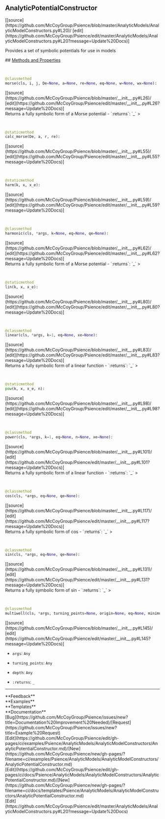## <a id="Psience.AnalyticModels.AnalyticModelConstructors.AnalyticPotentialConstructor">AnalyticPotentialConstructor</a> 

<div class="docs-source-link" markdown="1">
[[source](https://github.com/McCoyGroup/Psience/blob/master/AnalyticModels/AnalyticModelConstructors.py#L20)/
[edit](https://github.com/McCoyGroup/Psience/edit/master/AnalyticModels/AnalyticModelConstructors.py#L20?message=Update%20Docs)]
</div>

Provides a set of symbolic potentials for use in models







<div class="collapsible-section">
 <div class="collapsible-section collapsible-section-header" markdown="1">
## <a class="collapse-link" data-toggle="collapse" href="#methods" markdown="1"> Methods and Properties</a> <a class="float-right" data-toggle="collapse" href="#methods"><i class="fa fa-chevron-down"></i></a>
 </div>
 <div class="collapsible-section collapsible-section-body collapse show" id="methods" markdown="1">
 
<a id="Psience.AnalyticModels.AnalyticModelConstructors.AnalyticPotentialConstructor.morse" class="docs-object-method">&nbsp;</a> 
```python
@classmethod
morse(cls, i, j, De=None, a=None, re=None, eq=None, w=None, wx=None): 
```
<div class="docs-source-link" markdown="1">
[[source](https://github.com/McCoyGroup/Psience/blob/master/__init__.py#L26)/
[edit](https://github.com/McCoyGroup/Psience/edit/master/__init__.py#L26?message=Update%20Docs)]
</div>
Returns a fully symbolic form of a Morse potential
  - `:returns`: `_`
    >


<a id="Psience.AnalyticModels.AnalyticModelConstructors.AnalyticPotentialConstructor.calc_morse" class="docs-object-method">&nbsp;</a> 
```python
@staticmethod
calc_morse(De, a, r, re): 
```
<div class="docs-source-link" markdown="1">
[[source](https://github.com/McCoyGroup/Psience/blob/master/__init__.py#L55)/
[edit](https://github.com/McCoyGroup/Psience/edit/master/__init__.py#L55?message=Update%20Docs)]
</div>


<a id="Psience.AnalyticModels.AnalyticModelConstructors.AnalyticPotentialConstructor.harm" class="docs-object-method">&nbsp;</a> 
```python
@staticmethod
harm(k, x, x_e): 
```
<div class="docs-source-link" markdown="1">
[[source](https://github.com/McCoyGroup/Psience/blob/master/__init__.py#L59)/
[edit](https://github.com/McCoyGroup/Psience/edit/master/__init__.py#L59?message=Update%20Docs)]
</div>


<a id="Psience.AnalyticModels.AnalyticModelConstructors.AnalyticPotentialConstructor.harmonic" class="docs-object-method">&nbsp;</a> 
```python
@classmethod
harmonic(cls, *args, k=None, eq=None, qe=None): 
```
<div class="docs-source-link" markdown="1">
[[source](https://github.com/McCoyGroup/Psience/blob/master/__init__.py#L62)/
[edit](https://github.com/McCoyGroup/Psience/edit/master/__init__.py#L62?message=Update%20Docs)]
</div>
Returns a fully symbolic form of a Morse potential
  - `:returns`: `_`
    >


<a id="Psience.AnalyticModels.AnalyticModelConstructors.AnalyticPotentialConstructor.lin" class="docs-object-method">&nbsp;</a> 
```python
@staticmethod
lin(k, x, x_e): 
```
<div class="docs-source-link" markdown="1">
[[source](https://github.com/McCoyGroup/Psience/blob/master/__init__.py#L80)/
[edit](https://github.com/McCoyGroup/Psience/edit/master/__init__.py#L80?message=Update%20Docs)]
</div>


<a id="Psience.AnalyticModels.AnalyticModelConstructors.AnalyticPotentialConstructor.linear" class="docs-object-method">&nbsp;</a> 
```python
@classmethod
linear(cls, *args, k=1, eq=None, xe=None): 
```
<div class="docs-source-link" markdown="1">
[[source](https://github.com/McCoyGroup/Psience/blob/master/__init__.py#L83)/
[edit](https://github.com/McCoyGroup/Psience/edit/master/__init__.py#L83?message=Update%20Docs)]
</div>
Returns a fully symbolic form of a linear function
  - `:returns`: `_`
    >


<a id="Psience.AnalyticModels.AnalyticModelConstructors.AnalyticPotentialConstructor.pow" class="docs-object-method">&nbsp;</a> 
```python
@staticmethod
pow(k, x, x_e, n): 
```
<div class="docs-source-link" markdown="1">
[[source](https://github.com/McCoyGroup/Psience/blob/master/__init__.py#L98)/
[edit](https://github.com/McCoyGroup/Psience/edit/master/__init__.py#L98?message=Update%20Docs)]
</div>


<a id="Psience.AnalyticModels.AnalyticModelConstructors.AnalyticPotentialConstructor.power" class="docs-object-method">&nbsp;</a> 
```python
@classmethod
power(cls, *args, k=1, eq=None, n=None, xe=None): 
```
<div class="docs-source-link" markdown="1">
[[source](https://github.com/McCoyGroup/Psience/blob/master/__init__.py#L101)/
[edit](https://github.com/McCoyGroup/Psience/edit/master/__init__.py#L101?message=Update%20Docs)]
</div>
Returns a fully symbolic form of a linear function
  - `:returns`: `_`
    >


<a id="Psience.AnalyticModels.AnalyticModelConstructors.AnalyticPotentialConstructor.cos" class="docs-object-method">&nbsp;</a> 
```python
@classmethod
cos(cls, *args, eq=None, qe=None): 
```
<div class="docs-source-link" markdown="1">
[[source](https://github.com/McCoyGroup/Psience/blob/master/__init__.py#L117)/
[edit](https://github.com/McCoyGroup/Psience/edit/master/__init__.py#L117?message=Update%20Docs)]
</div>
Returns a fully symbolic form of cos
  - `:returns`: `_`
    >


<a id="Psience.AnalyticModels.AnalyticModelConstructors.AnalyticPotentialConstructor.sin" class="docs-object-method">&nbsp;</a> 
```python
@classmethod
sin(cls, *args, eq=None, qe=None): 
```
<div class="docs-source-link" markdown="1">
[[source](https://github.com/McCoyGroup/Psience/blob/master/__init__.py#L131)/
[edit](https://github.com/McCoyGroup/Psience/edit/master/__init__.py#L131?message=Update%20Docs)]
</div>
Returns a fully symbolic form of sin
  - `:returns`: `_`
    >


<a id="Psience.AnalyticModels.AnalyticModelConstructors.AnalyticPotentialConstructor.multiwell" class="docs-object-method">&nbsp;</a> 
```python
@classmethod
multiwell(cls, *args, turning_points=None, origin=None, eq=None, minimum=0, depth=None): 
```
<div class="docs-source-link" markdown="1">
[[source](https://github.com/McCoyGroup/Psience/blob/master/__init__.py#L145)/
[edit](https://github.com/McCoyGroup/Psience/edit/master/__init__.py#L145?message=Update%20Docs)]
</div>

  - `args`: `Any`
    > 
  - `turning_points`: `Any`
    > 
  - `depth`: `Any`
    > 
  - `:returns`: `_`
    >
 </div>
</div>












---


<div markdown="1" class="text-secondary">
<div class="container">
  <div class="row">
   <div class="col" markdown="1">
**Feedback**   
</div>
   <div class="col" markdown="1">
**Examples**   
</div>
   <div class="col" markdown="1">
**Templates**   
</div>
   <div class="col" markdown="1">
**Documentation**   
</div>
   <div class="col" markdown="1">
   
</div>
   <div class="col" markdown="1">
   
</div>
   <div class="col" markdown="1">
   
</div>
</div>
  <div class="row">
   <div class="col" markdown="1">
[Bug](https://github.com/McCoyGroup/Psience/issues/new?title=Documentation%20Improvement%20Needed)/[Request](https://github.com/McCoyGroup/Psience/issues/new?title=Example%20Request)   
</div>
   <div class="col" markdown="1">
[Edit](https://github.com/McCoyGroup/Psience/edit/gh-pages/ci/examples/Psience/AnalyticModels/AnalyticModelConstructors/AnalyticPotentialConstructor.md)/[New](https://github.com/McCoyGroup/Psience/new/gh-pages/?filename=ci/examples/Psience/AnalyticModels/AnalyticModelConstructors/AnalyticPotentialConstructor.md)   
</div>
   <div class="col" markdown="1">
[Edit](https://github.com/McCoyGroup/Psience/edit/gh-pages/ci/docs/Psience/AnalyticModels/AnalyticModelConstructors/AnalyticPotentialConstructor.md)/[New](https://github.com/McCoyGroup/Psience/new/gh-pages/?filename=ci/docs/templates/Psience/AnalyticModels/AnalyticModelConstructors/AnalyticPotentialConstructor.md)   
</div>
   <div class="col" markdown="1">
[Edit](https://github.com/McCoyGroup/Psience/edit/master/AnalyticModels/AnalyticModelConstructors.py#L20?message=Update%20Docs)   
</div>
   <div class="col" markdown="1">
   
</div>
   <div class="col" markdown="1">
   
</div>
   <div class="col" markdown="1">
   
</div>
</div>
</div>
</div>